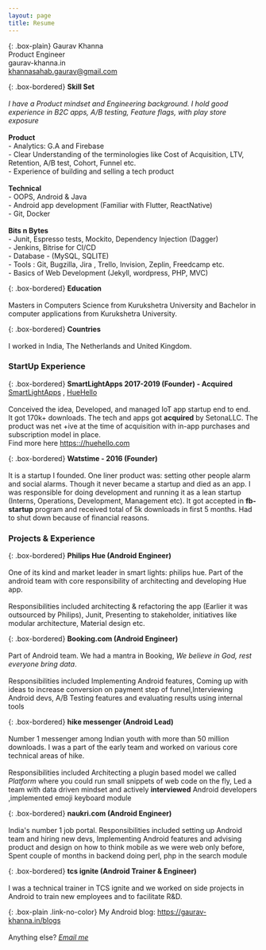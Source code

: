 ```yaml
---
layout: page
title: Resume
---
```


{: .box-plain}
Gaurav Khanna <br/> Product Engineer <br/> gaurav-khanna.in <br/> khannasahab.gaurav@gmail.com


{: .box-bordered}
**Skill Set**<br/><br/>*I have a Product mindset and Engineering background. I hold good experience in B2C apps, A/B testing, Feature flags, with play store exposure*<br/><br/>**Product**<br/> - Analytics: G.A and Firebase<br/> - Clear Understanding of the terminologies  like Cost of Acquisition, LTV, Retention, A/B test, Cohort, Funnel etc.<br/> - Experience of building and selling a tech product<br/><br/>
**Technical**<br/>- OOPS, Android & Java<br/>- Android app development (Familiar with Flutter, ReactNative) <br/>- Git, Docker<br/><br/>**Bits n Bytes**<br/>- Junit, Espresso tests, Mockito, Dependency Injection (Dagger) <br/> - Jenkins, Bitrise for CI/CD <br/>- Database - (MySQL, SQLITE) <br/>- Tools : Git, Bugzilla, Jira , Trello, Invision, Zeplin, Freedcamp etc. <br/>- Basics of Web Development (Jekyll, wordpress, PHP, MVC) <br/>

{: .box-bordered}
**Education**
<br/><br/>
Masters in Computers Science from Kurukshetra University and Bachelor in computer applications from Kurukshetra University.

{: .box-bordered}
**Countries**
<br/><br/>
I worked in India, The Netherlands and United Kingdom.

### StartUp Experience

{: .box-bordered}
**SmartLightApps 2017-2019 (Founder) - Acquired**<br/> [SmartLightApps](https://smartlightapps.com) , [HueHello](https:://huehello.com)
<br/><br/>
Conceived the idea, Developed, and managed IoT app startup end to end.<br/>It got 170k+ downloads. The tech and apps got **acquired** by SetonaLLC. The product was net +ive at the time of acquisition with in-app purchases and subscription model in place.<br/>Find more here [https:://huehello.com](https:://huehello.com)

{: .box-bordered}
**Watstime - 2016 (Founder)**
<br/><br/>
It is a startup I founded. One liner product was: setting other people alarm and social alarms. Though it never became a startup and died as an app. I was responsible for doing development and running it as a lean startup (Interns, Operations, Development, Management etc). It got accepted in **fb-startup** program and received total of 5k downloads in first 5 months. Had to shut down because of financial reasons.



### Projects & Experience


{: .box-bordered}
**Philips Hue (Android Engineer)**
<br/><br/>
One of its kind and market leader in smart lights: philips hue. Part of the android team with core responsibility of architecting and developing Hue app.<br/><br/>Responsibilities included architecting & refactoring the app (Earlier it was outsourced by Philips), Junit, Presenting to stakeholder, initiatives like modular architecture, Material design etc.


{: .box-bordered}
**Booking.com (Android Engineer)**
<br/><br/>
Part of Android team. We had a mantra in Booking, *We believe in God, rest everyone bring data*.<br/><br/>Responsibilities included Implementing Android features, Coming up with ideas to increase conversion on payment step of funnel,Interviewing Android devs, A/B Testing features and evaluating results using internal tools


{: .box-bordered}
**hike messenger (Android Lead)**
<br/><br/>
Number 1 messenger among Indian youth with more than 50 million downloads. I was a part of the early team and worked on various core technical areas of hike.<br/><br/>Responsibilities included Architecting a plugin based model we called *Platform* where you could run small snippets of web code on the fly, Led a team with data driven mindset and actively **interviewed** Android developers ,implemented emoji keyboard module

{: .box-bordered}
**naukri.com (Android Engineer)**
<br/><br/>
India's number 1 job portal. Responsibilities included setting up Android team and hiring new devs, Implementing Android features and advising product and design on how to think mobile as we were web only before, Spent couple of months in backend doing perl, php in the search module

{: .box-bordered}
**tcs ignite (Android Trainer & Engineer)**
<br/><br/>
I was a technical trainer in TCS ignite and we worked on side projects in Android to train new employees and to facilitate R&D.



{: .box-plain .link-no-color}
My Android blog: https://gaurav-khanna.in/blogs<br/><br/> Anything else? *[Email me](mailto:{{site.personal_email}})*

